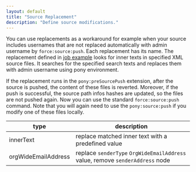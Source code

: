 ```yaml
---
layout: default
title: "Source Replacement"
description: "Define source modifications."
---
```


You can use replacements as a workaround for example when your source includes usernames 
that are not replaced automatically with admin username by `force:source:push`.
Each replacement has its name.
The replacement defined in [job example](pages/jobs.md#job-example) 
looks for inner texts in specified XML source files.
It searches for the specified search texts and replaces them with admin username using pony environment.

If the replacement runs in the `pony:preSourcePush` extension,
after the source is pushed, the content of these files is reverted.
Moreover, if the push is successful, 
the source path infos hashes are updated, so the files are not pushed again.
Now you can use the standard `force:source:push` command.
Note that you will again need to use the `pony:source:push`
if you modify one of these files locally.


| type                | description                                                                                      |
|---------------------|--------------------------------------------------------------------------------------------------|
| innerText           | replace matched inner text with a predefined value                                                 |
| orgWideEmailAddress | replace `senderType` `OrgWideEmailAddress` value, remove `senderAddress` node                    |

